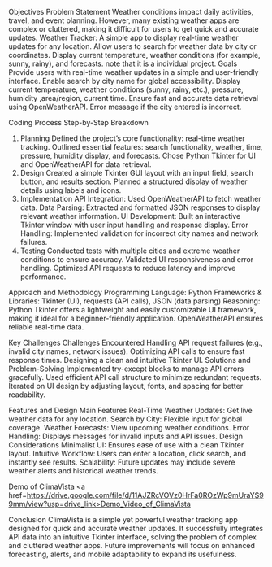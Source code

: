 Objectives
Problem Statement
Weather conditions impact daily activities, travel, and event planning. However, many existing weather apps are complex or cluttered, making it difficult for users to get quick and accurate updates.
Weather Tracker: A simple app to display real-time weather updates for any location. Allow users to search for weather data by city or coordinates. Display current temperature, weather conditions (for example, sunny, rainy), and forecasts. note that it is a individual project.
Goals
Provide users with real-time weather updates in a simple and user-friendly interface.
Enable search by city name  for global accessibility.
Display current temperature, weather conditions (sunny, rainy, etc.), pressure, humidity ,area/region, current time.
Ensure fast and accurate data retrieval using OpenWeatherAPI.
Error message if the city entered is incorrect.

Coding Process
Step-by-Step Breakdown
1. Planning
Defined the project’s core functionality: real-time weather tracking.
Outlined essential features: search functionality, weather, time, pressure, humidity display, and forecasts.
Chose Python Tkinter for UI and OpenWeatherAPI for data retrieval.
2. Design
Created a simple Tkinter GUI layout with an input field, search button, and results section.
Planned a structured display of weather details using labels and icons.
3. Implementation
API Integration: Used OpenWeatherAPI to fetch weather data.
Data Parsing: Extracted and formatted JSON responses to display relevant weather information.
UI Development: Built an interactive Tkinter window with user input handling and response display.
Error Handling: Implemented validation for incorrect city names and network failures.
4. Testing
Conducted tests with multiple cities and extreme weather conditions to ensure accuracy.
Validated UI responsiveness and error handling.
Optimized API requests to reduce latency and improve performance.

Approach and Methodology
Programming Language: Python
Frameworks & Libraries: Tkinter (UI), requests (API calls), JSON (data parsing)
Reasoning: Python Tkinter offers a lightweight and easily customizable UI framework, making it ideal for a beginner-friendly application. OpenWeatherAPI ensures reliable real-time data.

Key Challenges
Challenges Encountered
Handling API request failures (e.g., invalid city names, network issues).
Optimizing API calls to ensure fast response times.
Designing a clean and intuitive Tkinter UI.
Solutions and Problem-Solving
Implemented try-except blocks to manage API errors gracefully.
Used efficient API call structure to minimize redundant requests.
Iterated on UI design by adjusting layout, fonts, and spacing for better readability.

Features and Design
Main Features
Real-Time Weather Updates: Get live weather data for any location.
Search by City: Flexible input for global coverage.
Weather Forecasts: View upcoming weather conditions.
Error Handling: Displays messages for invalid inputs and API issues.
Design Considerations
Minimalist UI: Ensures ease of use with a clean Tkinter layout.
Intuitive Workflow: Users can enter a location, click search, and instantly see results.
Scalability: Future updates may include severe weather alerts and historical weather trends.

Demo of ClimaVista
<a href=https://drive.google.com/file/d/11AJZRcVOVz0HrFa0ROzWp9mUraYS99mm/view?usp=drive_link>Demo_Video_of_ClimaVista</a>


Conclusion
ClimaVista is a simple yet powerful weather tracking app designed for quick and accurate weather updates. It successfully integrates API data into an intuitive Tkinter interface, solving the problem of complex and cluttered weather apps. Future improvements will focus on enhanced forecasting, alerts, and mobile adaptability to expand its usefulness.

